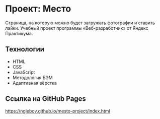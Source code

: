 # Проект: Место

Страница, на которую можно будет загружать фотографии и ставить лайки.
Учебный проект программы «Веб-разработчик» от Яндекс Практикума.

## Технологии
* HTML
* CSS
* JavaScript
* Методология БЭМ
* Адаптивная вёрстка

## Ссылка на GitHub Pages
https://nglebov.github.io/mesto-project/index.html
